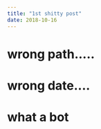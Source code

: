```yaml
---
title: "1st shitty post"
date: 2018-10-16
---
```


# wrong path.....

# wrong date....

# what a bot
